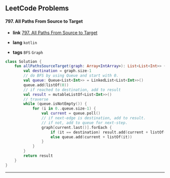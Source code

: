 ## LeetCode Problems



#### 797. All Paths From Source to Target

- **link**  [797. All Paths From Source to Target](https://leetcode.com/problems/all-paths-from-source-to-target/)

- **lang**  `kotlin` 
- **tags**  `BFS` `Graph`

```kotlin
class Solution {
    fun allPathsSourceTarget(graph: Array<IntArray>): List<List<Int>> {
        val destination = graph.size-1
        // do BFS by using Queue and start with 0.
        val queue: Queue<List<Int>> = LinkedList<List<Int>>()
        queue.add(listOf(0))
        // if reached to destination, add to result
        val result = mutableListOf<List<Int>>()
        // traverse
        while (queue.isNotEmpty()) {
            for (i in 0..queue.size-1) {
                val current = queue.poll()
                // if next-edge is destination, add to result.
                // if not, add to queue for next-step.
                graph[current.last()].forEach {
                    if (it == destination) result.add(current + listOf(destination))
                    else queue.add(current + listOf(it))
                }
            }
        }
        return result
    }
}
```

---

